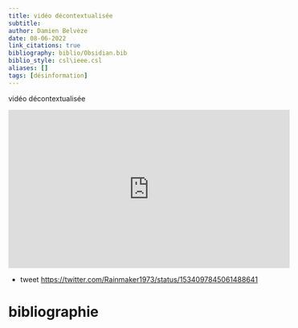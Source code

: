 ```yaml
---
title: vidéo décontextualisée
subtitle:
author: Damien Belvèze
date: 08-06-2022
link_citations: true
bibliography: biblio/Obsidian.bib
biblio_style: csl\ieee.csl
aliases: []
tags: [désinformation]
---
```


vidéo décontextualisée

<iframe width="560" height="315" src="https://www.youtube.com/embed/Q_b9KJu6y_c" title="YouTube video player" frameborder="0" allow="accelerometer; autoplay; clipboard-write; encrypted-media; gyroscope; picture-in-picture" allowfullscreen></iframe>

+ tweet https://twitter.com/Rainmaker1973/status/1534097845061488641





# bibliographie

